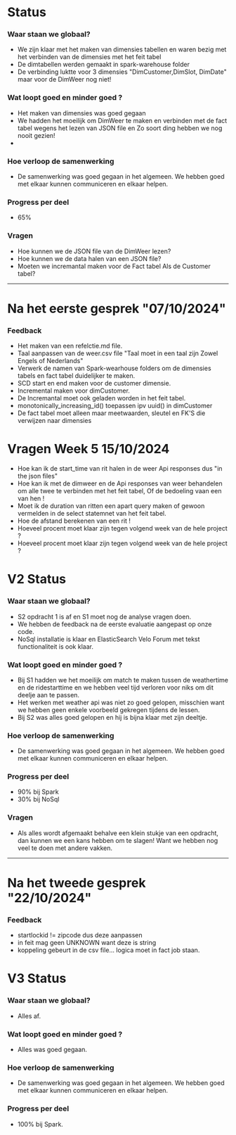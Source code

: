 # Status 
### Waar staan we globaal?
- We zijn klaar met het maken van dimensies tabellen en waren bezig met het verbinden van de dimensies met het feit tabel
- De dimtabellen werden gemaakt in spark-warehouse folder
- De verbinding luktte voor 3 dimensies "DimCustomer,DimSlot, DimDate" maar voor de DimWeer nog niet!

### Wat loopt goed en minder goed ?
* Het maken van dimensies was goed gegaan 
* We hadden het moeilijk om DimWeer te maken en verbinden met de fact tabel wegens het lezen van JSON file en Zo soort ding hebben we nog nooit gezien!
* 

### Hoe verloop de samenwerking 
* De samenwerking was goed gegaan in het algemeen. We hebben goed met elkaar kunnen communiceren en elkaar helpen. 

### Progress per deel
* 65% 

### Vragen 
* Hoe kunnen we de JSON file van de DimWeer lezen?
* Hoe kunnen we de data halen van een JSON file?
* Moeten we incremantal maken voor de Fact tabel Als de Customer tabel?
****************************
# Na het eerste gesprek "07/10/2024"
### Feedback 
* Het maken van een refelctie.md file. 
* Taal aanpassen van de weer.csv file "Taal moet in een taal zijn Zowel Engels of Nederlands"
* Verwerk de namen van Spark-wearhouse folders om de dimensies tabels en fact tabel duidelijker te maken.
* SCD start en end maken voor de customer dimensie. 
* Incremental maken voor dimCustomer.
* De Incremantal moet ook geladen worden in het feit tabel.
* monotonically_increasing_id() toepassen ipv uuid() in dimCustomer
* De fact tabel moet alleen maar meetwaarden, sleutel en FK'S die verwijzen naar dimensies 

# Vragen Week 5 15/10/2024
* Hoe kan ik de start_time van rit halen in de weer Api responses dus "in the json files"
* Hoe kan ik met de dimweer en de Api responses van weer behandelen om alle twee te verbinden met het feit tabel, Of de bedoeling vaan een van hen !
* Moet ik de duration van ritten een apart query maken of gewoon vermelden in de select statemnet van het feit tabel.
* Hoe de afstand berekenen van een rit ! 
* Hoeveel procent moet klaar zijn tegen volgend week van de hele project ?
* Hoeveel procent moet klaar zijn tegen volgend week van de hele project ?

# V2 Status 
### Waar staan we globaal?
- S2 opdracht 1 is af en S1 moet nog de analyse vragen doen.
- We hebben de feedback na de eerste evaluatie aangepast op onze code.
- NoSql installatie is klaar en ElasticSearch Velo Forum met tekst functionaliteit is ook klaar.

### Wat loopt goed en minder goed ?
* Bij S1 hadden we het moeilijk om match te maken tussen de weathertime en de ridestarttime en we hebben veel tijd verloren voor niks om dit deelje aan te passen.
* Het werken met weather api was niet zo goed gelopen, misschien want we hebben geen enkele voorbeeld gekregen tijdens de lessen.
* Bij S2 was alles goed gelopen en hij is bijna klaar met zijn deeltje.

### Hoe verloop de samenwerking 
* De samenwerking was goed gegaan in het algemeen. We hebben goed met elkaar kunnen communiceren en elkaar helpen. 

### Progress per deel
* 90% bij Spark 
* 30% bij NoSql

### Vragen 
* Als alles wordt afgemaakt behalve een klein stukje van een opdracht, dan kunnen we een kans hebben om te slagen! Want we hebben nog veel te doen met andere vakken.

****************************
# Na het tweede gesprek "22/10/2024"
### Feedback
* startlockid != zipcode dus deze aanpassen
* in feit mag geen UNKNOWN want deze is string
* koppeling gebeurt in de csv file... logica moet in fact job staan.

# V3 Status 
### Waar staan we globaal?
- Alles af.

### Wat loopt goed en minder goed ?
* Alles was goed gegaan.

### Hoe verloop de samenwerking 
* De samenwerking was goed gegaan in het algemeen. We hebben goed met elkaar kunnen communiceren en elkaar helpen. 

### Progress per deel
* 100% bij Spark.


